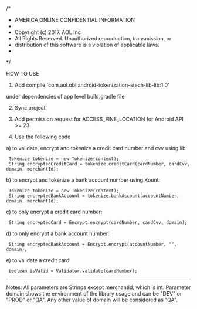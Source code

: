 /*
 * AMERICA ONLINE CONFIDENTIAL INFORMATION
 *
 * Copyright (c) 2017. AOL Inc
 * All Rights Reserved.  Unauthorized reproduction, transmission, or
 * distribution of this software is a violation of applicable laws.
 *
 */

HOW TO USE

1. Add
compile 'com.aol.obi:android-tokenization-stech-lib-lib:1.0'

under dependencies of app level build.gradle file

2. Sync project

3. Add permission request for ACCESS_FINE_LOCATION for Android API >= 23

4. Use the following code

  a) to validate, encrypt and tokenize a credit card number and cvv using lib:

     Tokenize tokenize = new Tokenize(context);
     String encryptedCreditCard = tokenize.creditCard(cardNumber, cardCvv, domain, merchantId);

  b) to encrypt and tokenize a bank account number using Kount:

     Tokenize tokenize = new Tokenize(context);
     String encryptedBankAccount = tokenize.bankAccount(accountNumber, domain, merchantId);

  c) to only encrypt a credit card number:

     String encryptedCard = Encrypt.encrypt(cardNumber, cardCvv, domain);

  d) to only encrypt a bank account number:

     String encryptedBankAccount = Encrypt.encrypt(accountNumber, "", domain);

  e) to validate a credit card

     boolean isValid = Validator.validate(cardNumber);

___________
Notes:
  All parameters are Strings except merchantId, which is int.
  Parameter domain shows the environment of the library usage and can be "DEV" or "PROD" or "QA".
  Any other value of domain will be considered as "QA".
